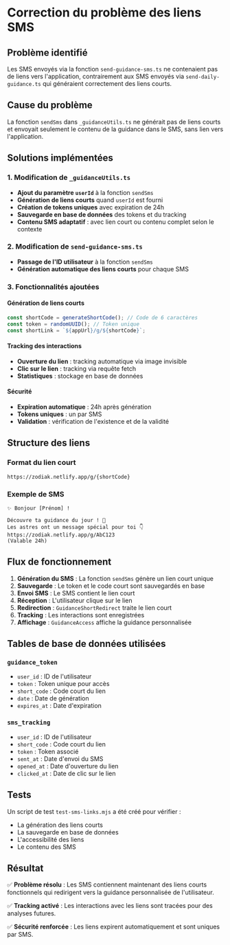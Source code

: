 # Correction du problème des liens SMS

## Problème identifié

Les SMS envoyés via la fonction `send-guidance-sms.ts` ne contenaient pas de liens vers l'application, contrairement aux SMS envoyés via `send-daily-guidance.ts` qui généraient correctement des liens courts.

## Cause du problème

La fonction `sendSms` dans `_guidanceUtils.ts` ne générait pas de liens courts et envoyait seulement le contenu de la guidance dans le SMS, sans lien vers l'application.

## Solutions implémentées

### 1. Modification de `_guidanceUtils.ts`

- **Ajout du paramètre `userId`** à la fonction `sendSms`
- **Génération de liens courts** quand `userId` est fourni
- **Création de tokens uniques** avec expiration de 24h
- **Sauvegarde en base de données** des tokens et du tracking
- **Contenu SMS adaptatif** : avec lien court ou contenu complet selon le contexte

### 2. Modification de `send-guidance-sms.ts`

- **Passage de l'ID utilisateur** à la fonction `sendSms`
- **Génération automatique des liens courts** pour chaque SMS

### 3. Fonctionnalités ajoutées

#### Génération de liens courts
```typescript
const shortCode = generateShortCode(); // Code de 6 caractères
const token = randomUUID(); // Token unique
const shortLink = `${appUrl}/g/${shortCode}`;
```

#### Tracking des interactions
- **Ouverture du lien** : tracking automatique via image invisible
- **Clic sur le lien** : tracking via requête fetch
- **Statistiques** : stockage en base de données

#### Sécurité
- **Expiration automatique** : 24h après génération
- **Tokens uniques** : un par SMS
- **Validation** : vérification de l'existence et de la validité

## Structure des liens

### Format du lien court
```
https://zodiak.netlify.app/g/{shortCode}
```

### Exemple de SMS
```
✨ Bonjour [Prénom] !

Découvre ta guidance du jour ! 🌟
Les astres ont un message spécial pour toi 👇
https://zodiak.netlify.app/g/AbC123
(Valable 24h)
```

## Flux de fonctionnement

1. **Génération du SMS** : La fonction `sendSms` génère un lien court unique
2. **Sauvegarde** : Le token et le code court sont sauvegardés en base
3. **Envoi SMS** : Le SMS contient le lien court
4. **Réception** : L'utilisateur clique sur le lien
5. **Redirection** : `GuidanceShortRedirect` traite le lien court
6. **Tracking** : Les interactions sont enregistrées
7. **Affichage** : `GuidanceAccess` affiche la guidance personnalisée

## Tables de base de données utilisées

### `guidance_token`
- `user_id` : ID de l'utilisateur
- `token` : Token unique pour accès
- `short_code` : Code court du lien
- `date` : Date de génération
- `expires_at` : Date d'expiration

### `sms_tracking`
- `user_id` : ID de l'utilisateur
- `short_code` : Code court du lien
- `token` : Token associé
- `sent_at` : Date d'envoi du SMS
- `opened_at` : Date d'ouverture du lien
- `clicked_at` : Date de clic sur le lien

## Tests

Un script de test `test-sms-links.mjs` a été créé pour vérifier :
- La génération des liens courts
- La sauvegarde en base de données
- L'accessibilité des liens
- Le contenu des SMS

## Résultat

✅ **Problème résolu** : Les SMS contiennent maintenant des liens courts fonctionnels qui redirigent vers la guidance personnalisée de l'utilisateur.

✅ **Tracking activé** : Les interactions avec les liens sont tracées pour des analyses futures.

✅ **Sécurité renforcée** : Les liens expirent automatiquement et sont uniques par SMS. 